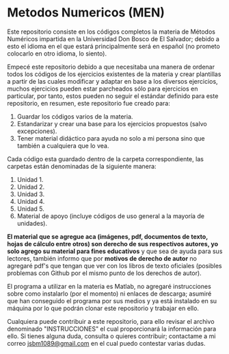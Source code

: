 # Metodos Numericos (MEN)

Este repositorio consiste en los códigos completos la materia de Métodos Numéricos impartida en la Universidad Don Bosco de El Salvador; debido a esto el idioma en el que estará principalmente será en español (no prometo colocarlo en otro idioma, lo siento).

Empecé este repositorio debido a que necesitaba una manera de ordenar todos los códigos de los ejercicios existentes de la materia y crear plantillas a partir de las cuales modificar y adaptar en base a los diversos ejercicios, muchos ejercicios pueden estar parcheados sólo para ejercicios en particular, por tanto, estos pueden no seguir el estándar definido para este repositorio, en resumen, este repositorio fue creado para:

1. Guardar los códigos varios de la materia.
2. Estandarizar y crear una base para los ejercicios propuestos (salvo excepciones).
3. Tener material didáctico para ayuda no solo a mi persona sino que también a cualquiera que lo vea.

Cada código esta guardado dentro de la carpeta correspondiente, las carpetas están denominadas de la siguiente manera:

1. Unidad 1.
2. Unidad 2.
3. Unidad 3.
4. Unidad 4.
5. Unidad 5.
6. Material de apoyo (incluye códigos de uso general a la mayoría de unidades).

**El material que se agregue aca (imágenes, pdf, documentos de texto, hojas de cálculo entre otros) son derecho de sus respectivos autores, yo solo agrego su material para fines educativos** y que sea de ayuda para sus lectores, también informo que por **motivos de derecho de autor** no agregaré pdf's que tengan que ver con los libros de texto oficiales (posibles problemas con Github por el mismo punto de los derechos de autor).

El programa a utilizar en la materia es Matlab, no agregaré instrucciones sobre como instalarlo (por el momento) ni enlaces de descarga; asumiré que han conseguido el programa por sus medios y ya está instalado en su máquina por lo que podrán clonar este repositorio y trabajar en ello.

Cualquiera puede contribuir a este repositorio, para ello revisar el archivo denominado "INSTRUCCIONES" el cual proporcionará la información para ello. Si tienes alguna duda, consulta o quieres contribuir; contactame a mi correo jsbm1089@gmail.com en el cual puedo contestar varias dudas.

